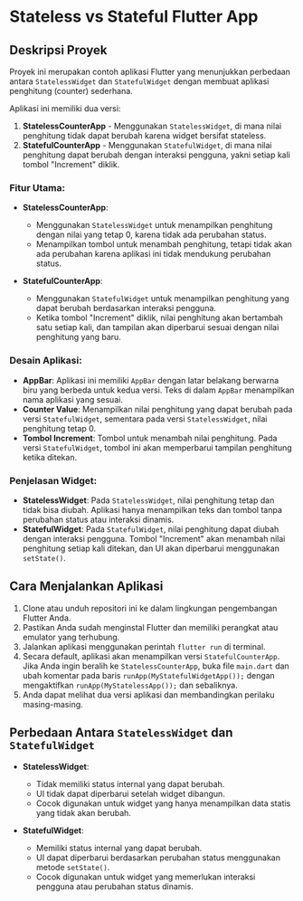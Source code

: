 # Stateless vs Stateful Flutter App

## Deskripsi Proyek

Proyek ini merupakan contoh aplikasi Flutter yang menunjukkan perbedaan antara `StatelessWidget` dan `StatefulWidget` dengan membuat aplikasi penghitung (counter) sederhana.

Aplikasi ini memiliki dua versi:

1. **StatelessCounterApp** - Menggunakan `StatelessWidget`, di mana nilai penghitung tidak dapat berubah karena widget bersifat stateless.
2. **StatefulCounterApp** - Menggunakan `StatefulWidget`, di mana nilai penghitung dapat berubah dengan interaksi pengguna, yakni setiap kali tombol "Increment" diklik.

### Fitur Utama:
- **StatelessCounterApp**:
  - Menggunakan `StatelessWidget` untuk menampilkan penghitung dengan nilai yang tetap 0, karena tidak ada perubahan status.
  - Menampilkan tombol untuk menambah penghitung, tetapi tidak akan ada perubahan karena aplikasi ini tidak mendukung perubahan status.
  
- **StatefulCounterApp**:
  - Menggunakan `StatefulWidget` untuk menampilkan penghitung yang dapat berubah berdasarkan interaksi pengguna.
  - Ketika tombol "Increment" diklik, nilai penghitung akan bertambah satu setiap kali, dan tampilan akan diperbarui sesuai dengan nilai penghitung yang baru.

### Desain Aplikasi:
- **AppBar**: Aplikasi ini memiliki `AppBar` dengan latar belakang berwarna biru yang berbeda untuk kedua versi. Teks di dalam `AppBar` menampilkan nama aplikasi yang sesuai.
- **Counter Value**: Menampilkan nilai penghitung yang dapat berubah pada versi `StatefulWidget`, sementara pada versi `StatelessWidget`, nilai penghitung tetap 0.
- **Tombol Increment**: Tombol untuk menambah nilai penghitung. Pada versi `StatefulWidget`, tombol ini akan memperbarui tampilan penghitung ketika ditekan.

### Penjelasan Widget:
- **StatelessWidget**: Pada `StatelessWidget`, nilai penghitung tetap dan tidak bisa diubah. Aplikasi hanya menampilkan teks dan tombol tanpa perubahan status atau interaksi dinamis.
- **StatefulWidget**: Pada `StatefulWidget`, nilai penghitung dapat diubah dengan interaksi pengguna. Tombol "Increment" akan menambah nilai penghitung setiap kali ditekan, dan UI akan diperbarui menggunakan `setState()`.

## Cara Menjalankan Aplikasi

1. Clone atau unduh repositori ini ke dalam lingkungan pengembangan Flutter Anda.
2. Pastikan Anda sudah menginstal Flutter dan memiliki perangkat atau emulator yang terhubung.
3. Jalankan aplikasi menggunakan perintah `flutter run` di terminal.
4. Secara default, aplikasi akan menampilkan versi `StatefulCounterApp`. Jika Anda ingin beralih ke `StatelessCounterApp`, buka file `main.dart` dan ubah komentar pada baris `runApp(MyStatefulWidgetApp());` dengan mengaktifkan `runApp(MyStatelessApp());` dan sebaliknya.
5. Anda dapat melihat dua versi aplikasi dan membandingkan perilaku masing-masing.

## Perbedaan Antara `StatelessWidget` dan `StatefulWidget`

- **StatelessWidget**:
  - Tidak memiliki status internal yang dapat berubah.
  - UI tidak dapat diperbarui setelah widget dibangun.
  - Cocok digunakan untuk widget yang hanya menampilkan data statis yang tidak akan berubah.

- **StatefulWidget**:
  - Memiliki status internal yang dapat berubah.
  - UI dapat diperbarui berdasarkan perubahan status menggunakan metode `setState()`.
  - Cocok digunakan untuk widget yang memerlukan interaksi pengguna atau perubahan status dinamis.

